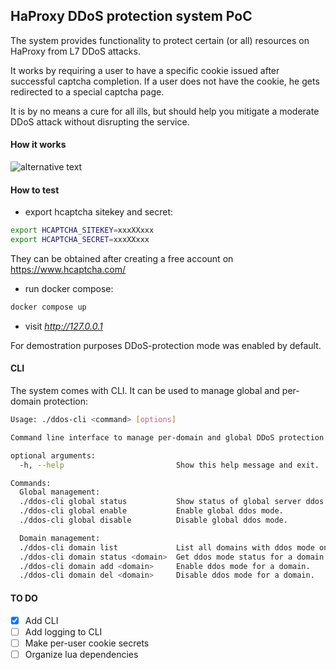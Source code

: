 ## HaProxy DDoS protection system PoC

The system provides functionality to protect certain (or all) resources on HaProxy from L7 DDoS attacks.

It works by requiring a user to have a specific cookie issued after successful captcha completion. If a user does not have the cookie, he gets redirected to a special captcha page.

It is by no means a cure for all ills, but should help you mitigate a moderate DDoS attack without disrupting the service.

#### How it works

![alternative text](http://www.plantuml.com/plantuml/proxy?cache=no&src=https://raw.githubusercontent.com/mora9715/haproxy_ddos_protector/master/docs/interaction_diagram.txt)

#### How to test

- export hcaptcha sitekey and secret:
```bash
export HCAPTCHA_SITEKEY=xxxXXxxx
export HCAPTCHA_SECRET=xxxXXxxx
```
They can be obtained after creating a free account on https://www.hcaptcha.com/

- run docker compose:
```bash
docker compose up
```

- visit *http://127.0.0.1*

For demostration purposes DDoS-protection mode was enabled by default.


#### CLI
The system comes with CLI. It can be used to manage global and per-domain protection:
```bash
Usage: ./ddos-cli <command> [options]

Command line interface to manage per-domain and global DDoS protection.

optional arguments:
  -h, --help                         Show this help message and exit.

Commands:
  Global management:
  ./ddos-cli global status           Show status of global server ddos mode.
  ./ddos-cli global enable           Enable global ddos mode.
  ./ddos-cli global disable          Disable global ddos mode.

  Domain management:
  ./ddos-cli domain list             List all domains with ddos mode on.
  ./ddos-cli domain status <domain>  Get ddos mode status for a domain.
  ./ddos-cli domain add <domain>     Enable ddos mode for a domain.
  ./ddos-cli domain del <domain>     Disable ddos mode for a domain.
```


#### TO DO
- [x] Add CLI
- [ ] Add logging to CLI
- [ ] Make per-user cookie secrets
- [ ] Organize lua dependencies
